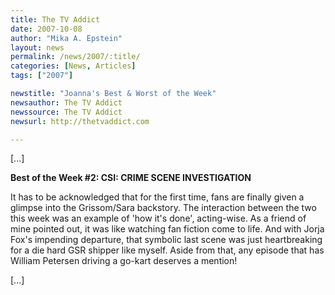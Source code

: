 ```yaml
---
title: The TV Addict
date: 2007-10-08
author: "Mika A. Epstein"
layout: news
permalink: /news/2007/:title/
categories: [News, Articles]
tags: ["2007"]

newstitle: "Joanna's Best & Worst of the Week"
newsauthor: The TV Addict
newssource: The TV Addict
newsurl: http://thetvaddict.com

---
```


[...]

**Best of the Week #2: CSI: CRIME SCENE INVESTIGATION**

It has to be acknowledged that for the first time, fans are finally given a glimpse into the Grissom/Sara backstory. The interaction between the two this week was an example of 'how it's done', acting-wise. As a friend of mine pointed out, it was like watching fan fiction come to life. And with Jorja Fox's impending departure, that symbolic last scene was just heartbreaking for a die hard GSR shipper like myself. Aside from that, any episode that has William Petersen driving a go-kart deserves a mention!

[...]
